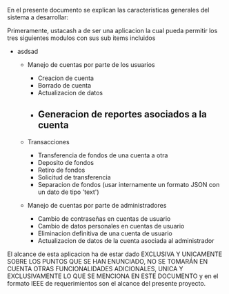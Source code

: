 En el presente documento se explican las caracteristicas generales del sistema a desarrollar:

Primeramente, ustacash a de ser una aplicacion la cual pueda permitir los tres siguientes modulos con sus sub items incluidos
- asdsad

    - Manejo de cuentas por parte de los usuarios
        - Creacion de cuenta
        - Borrado de cuenta
        - Actualizacion de datos
        - Generacion de reportes asociados a la cuenta
            - 

    - Transacciones
        - Transferencia de fondos de una cuenta a otra
        - Deposito de fondos
        - Retiro de fondos
        - Solicitud de transferencia
        - Separacion de fondos (usar internamente un formato JSON con un dato de tipo 'text')

    - Manejo de cuentas por parte de administradores
        - Cambio de contraseñas en cuentas de usuario
        - Cambio de datos personales en cuentas de usuario
        - Eliminacion definitiva de una cuenta de usuario
        - Actualizacion de datos de la cuenta asociada al administrador

El alcance de esta aplicacion ha de estar dado EXCLUSIVA Y UNICAMENTE SOBRE LOS PUNTOS QUE SE HAN ENUNCIADO, NO SE TOMARÁN EN CUENTA OTRAS FUNCIONALIDADES ADICIONALES, UNICA Y EXCLUSIVAMENTE LO QUE SE MENCIONA EN ESTE DOCUMENTO y en el formato IEEE de requerimientos son el alcance del presente proyecto.
